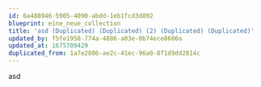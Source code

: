 ```yaml
---
id: 6a488946-5905-4090-abdd-1eb1fcd3d892
blueprint: eine_neue_collection
title: 'asd (Duplicated) (Duplicated) (2) (Duplicated) (Duplicated)'
updated_by: f5fe1958-774a-4886-a03e-0b74ece8600a
updated_at: 1675709429
duplicated_from: 1a7e2806-ae2c-41ec-96a0-8f1d9dd2814c
---
```

asd